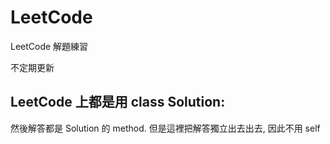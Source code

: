 # LeetCode
LeetCode 解題練習

不定期更新

## LeetCode 上都是用 class Solution:
   然後解答都是 Solution 的 method.
   但是這裡把解答獨立出去出去, 因此不用 self
